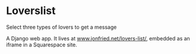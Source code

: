 # Loverslist
Select three types of lovers to get a message

A Django web app. It lives at www.jonfried.net/lovers-list/, embedded as an iframe in a Squarespace site.
